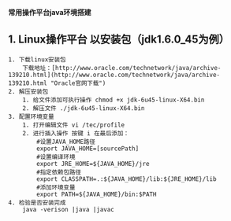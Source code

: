 **常用操作平台java环境搭建**  
  
**1. Linux操作平台** 以安装包（jdk1.6.0_45为例）
----------
	1. 下载linux安装包
		下载地址：[http://www.oracle.com/technetwork/java/archive-139210.html](http://www.oracle.com/technetwork/java/archive-139210.html "Oracle官网下载")
	2. 解压安装包
		1. 给文件添加可执行操作 chmod +x jdk-6u45-linux-X64.bin
		2. 解压文件 ./jdk-6u45-linux-X64.bin
	3. 配置环境变量
	    1. 打开编辑文件 vi /tec/profile
		2. 进行插入操作 按键 i 在最后添加：
			#设置JAVA_HOME路径
			export JAVA_HOME=[sourcePath]
			#设置编译环境 
			export JRE_HOME=${JAVA_HOME}/jre
			#指定依赖包路径
            export CLASSPATH=.:${JAVA_HOME}/lib:${JRE_HOME}/lib
			#添加环境变量
			export PATH=${JAVA_HOME}/bin:$PATH
	4. 检验是否安装完成
		java -verison |java |javac
